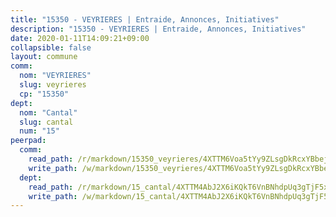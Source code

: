 ```yaml
---
title: "15350 - VEYRIERES | Entraide, Annonces, Initiatives"
description: "15350 - VEYRIERES | Entraide, Annonces, Initiatives"
date: 2020-01-11T14:09:21+09:00
collapsible: false
layout: commune
comm:
  nom: "VEYRIERES"
  slug: veyrieres
  cp: "15350"
dept:
  nom: "Cantal"
  slug: cantal
  num: "15"
peerpad:
  comm:
    read_path: /r/markdown/15350_veyrieres/4XTTM6Voa5tYy9ZLsgDkRcxYBbejqnonxEuzMwyzvQ2eAJ26Z
    write_path: /w/markdown/15350_veyrieres/4XTTM6Voa5tYy9ZLsgDkRcxYBbejqnonxEuzMwyzvQ2eAJ26Z-K3TgUE9rzr1fhkBfb8Vnnb6c6GoiDsY9asMQsBAcAexs7n8PXD9BMqsKPJUtRN159TYhCqNoTmEDrwFmHYpCH4y1UsFfaAgM1x3TpWq7ye88dkj2571t66wZYLa6rB1KwBCTEX25
  dept:
    read_path: /r/markdown/15_cantal/4XTTM4AbJ2X6iKQkT6VnBNhdpUq3gTjF5xvzeLXgyMbip7oZi
    write_path: /w/markdown/15_cantal/4XTTM4AbJ2X6iKQkT6VnBNhdpUq3gTjF5xvzeLXgyMbip7oZi-K3TgUzLxcVoV3Spfk4WRRT7ns4FZHP5DRn3T5Xt1HAMNkCgdMWpswwmyZFy1f4TzqjHqM6bwRLmH4WDVWsNZdM34scPnnmiNG41mKcAmEspoSpDYQr7FHqoFAfy15CJrkSEmsoqS
---
```


